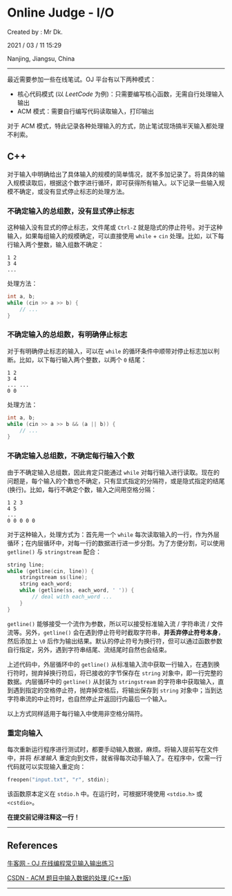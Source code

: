 # Online Judge - I/O

Created by : Mr Dk.

2021 / 03 / 11 15:29

Nanjing, Jiangsu, China

---

最近需要参加一些在线笔试。OJ 平台有以下两种模式：

* 核心代码模式 (以 *LeetCode* 为例)：只需要编写核心函数，无需自行处理输入输出
* ACM 模式：需要自行编写代码读取输入，打印输出

对于 ACM 模式，特此记录各种处理输入的方式，防止笔试现场搞半天输入都处理不利索。

## C++

对于输入中明确给出了具体输入的规模的简单情况，就不多加记录了。将具体的输入规模读取后，根据这个数字进行循环，即可获得所有输入。以下记录一些输入规模不确定，或没有显式停止标志的处理方法。

### 不确定输入的总组数，没有显式停止标志

这种输入没有显式的停止标志，文件尾或 `Ctrl-Z` 就是隐式的停止符号。对于这种输入，如果每组输入的规模确定，可以直接使用 `while` + `cin` 处理。比如，以下每行输入两个整数，输入组数不确定：

```
1 2
3 4
...
```

处理方法：

```c++
int a, b;
while (cin >> a >> b) {
    // ...
}
```

### 不确定输入的总组数，有明确停止标志

对于有明确停止标志的输入，可以在 `while` 的循环条件中顺带对停止标志加以判断。比如，以下每行输入两个整数，以两个 `0` 结尾：

```
1 2
3 4
... ...
0 0 
```

处理方法：

```c++
int a, b;
while (cin >> a >> b && (a || b)) {
    // ...
}
```

### 不确定输入总组数，不确定每行输入个数

由于不确定输入总组数，因此肯定只能通过 `while` 对每行输入进行读取。现在的问题是，每个输入的个数也不确定，只有显式指定的分隔符，或是隐式指定的结尾 (换行)。比如，每行不确定个数，输入之间用空格分隔：

```
1 2 3
4 5
...
0 0 0 0 0
```

对于这种输入，处理方式为：首先用一个 `while` 每次读取输入的一行，作为外层循环；在内层循环中，对每一行的数据进行进一步分割。为了方便分割，可以使用 `getline()` 与 `stringstream` 配合：

```c++
string line;
while (getline(cin, line)) {
    stringstream ss(line);
    string each_word;
    while (getline(ss, each_word, ' ')) {
        // deal with each_word ...
    }
}
```

`getline()` 能够接受一个流作为参数，所以可以接受标准输入流 / 字符串流 / 文件流等。另外，`getline()` 会在遇到停止符号时截取字符串，**并丢弃停止符号本身**，然后添加上 `\0` 后作为输出结果。默认的停止符号为换行符，但可以通过函数参数自行指定，另外，遇到字符串结尾、流结尾时自然也会结束。

上述代码中，外层循环中的 `getline()` 从标准输入流中获取一行输入，在遇到换行符时，抛弃掉换行符后，将已接收的字节保存在 `string` 对象中，即一行完整的数据。内层循环中的 `getline()` 从封装为 `stringstream` 的字符串中获取输入，直到遇到指定的空格停止符，抛弃掉空格后，将输出保存到 `string` 对象中；当到达字符串流的中止符时，也自然停止并返回行内最后一个输入。

以上方式同样适用于每行输入中使用非空格分隔符。

### 重定向输入

每次重新运行程序进行测试时，都要手动输入数据，麻烦。将输入提前写在文件中，并将 *标准输入* 重定向到文件，就省得每次动手输入了。在程序中，仅需一行代码就可以实现输入重定向：

```c++
freopen("input.txt", "r", stdin);
```

该函数原本定义在 `stdio.h` 中。在运行时，可根据环境使用 `<stdio.h>` 或 `<cstdio>`。

**在提交前记得注释这一行！**

---

## References

[牛客网 - OJ 在线编程常见输入输出练习](https://www.nowcoder.com/test/27976983/summary)

[CSDN - ACM 题目中输入数据的处理 (C++版)](https://blog.csdn.net/sxhelijian/article/details/8978850)

---

